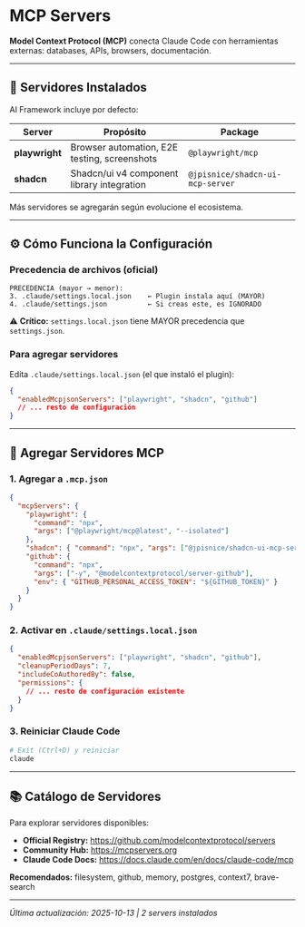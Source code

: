 # MCP Servers

**Model Context Protocol (MCP)** conecta Claude Code con herramientas externas: databases, APIs, browsers, documentación.

---

## 🔧 Servidores Instalados

AI Framework incluye por defecto:

| Server         | Propósito                                    | Package                          |
| -------------- | -------------------------------------------- | -------------------------------- |
| **playwright** | Browser automation, E2E testing, screenshots | `@playwright/mcp`                |
| **shadcn**     | Shadcn/ui v4 component library integration   | `@jpisnice/shadcn-ui-mcp-server` |

Más servidores se agregarán según evolucione el ecosistema.

---

## ⚙️ Cómo Funciona la Configuración

### Precedencia de archivos (oficial)

```
PRECEDENCIA (mayor → menor):
3. .claude/settings.local.json    ← Plugin instala aquí (MAYOR)
4. .claude/settings.json          ← Si creas este, es IGNORADO
```

⚠️ **Crítico:** `settings.local.json` tiene MAYOR precedencia que `settings.json`.

### Para agregar servidores

Edita `.claude/settings.local.json` (el que instaló el plugin):

```json
{
  "enabledMcpjsonServers": ["playwright", "shadcn", "github"]
  // ... resto de configuración
}
```

---

## 🎯 Agregar Servidores MCP

### 1. Agregar a `.mcp.json`

```json
{
  "mcpServers": {
    "playwright": {
      "command": "npx",
      "args": ["@playwright/mcp@latest", "--isolated"]
    },
    "shadcn": { "command": "npx", "args": ["@jpisnice/shadcn-ui-mcp-server"] },
    "github": {
      "command": "npx",
      "args": ["-y", "@modelcontextprotocol/server-github"],
      "env": { "GITHUB_PERSONAL_ACCESS_TOKEN": "${GITHUB_TOKEN}" }
    }
  }
}
```

### 2. Activar en `.claude/settings.local.json`

```json
{
  "enabledMcpjsonServers": ["playwright", "shadcn", "github"],
  "cleanupPeriodDays": 7,
  "includeCoAuthoredBy": false,
  "permissions": {
    // ... resto de configuración existente
  }
}
```

### 3. Reiniciar Claude Code

```bash
# Exit (Ctrl+D) y reiniciar
claude
```

---

## 📚 Catálogo de Servidores

Para explorar servidores disponibles:

- **Official Registry:** https://github.com/modelcontextprotocol/servers
- **Community Hub:** https://mcpservers.org
- **Claude Code Docs:** https://docs.claude.com/en/docs/claude-code/mcp

**Recomendados:** filesystem, github, memory, postgres, context7, brave-search

---

_Última actualización: 2025-10-13 | 2 servers instalados_
